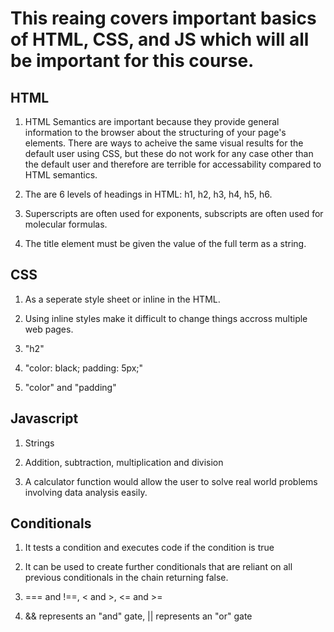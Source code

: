 # This reaing covers important basics of HTML, CSS, and JS which will all be important for this course.

## HTML

1. HTML Semantics are important because they provide general information to the browser about the structuring of your page's elements. There are ways to acheive the same visual results for the default user using CSS, but these do not work for any case other than the default user and therefore are terrible for accessability compared to HTML semantics.

2. The are 6 levels of headings in HTML: h1, h2, h3, h4, h5, h6.

3. Superscripts are often used for exponents, subscripts are often used for molecular formulas.

4. The title element must be given the value of the full term as a string.

## CSS

1. As a seperate style sheet or inline in the HTML.

2. Using inline styles make it difficult to change things accross multiple web pages.

3. "h2"

4. "color: black;
     padding: 5px;"

5. "color" and "padding"

## Javascript

1. Strings

2. Addition, subtraction, multiplication and division

3. A calculator function would allow the user to solve real world problems involving data analysis easily.

## Conditionals

1. It tests a condition and executes code if the condition is true

2. It can be used to create further conditionals that are reliant on all previous conditionals in the chain returning false.

3. === and !==, < and >, <= and >=

4. && represents an "and" gate, || represents an "or" gate